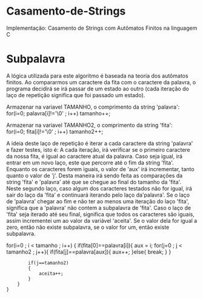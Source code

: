 # Casamento-de-Strings
Implementação: Casamento de Strings com Autômatos Finitos na linguagem C

# Subpalavra
A lógica utilizada para este algoritmo é baseada na teoria dos autômatos finitos. Ao compararmos um caractere da fita com o caractere da palavra, o programa decidirá se irá passar de um estado ao outro (cada iteração do laço de repetição significa que foi passado um estado).

Armazenar na variavel TAMANHO, o comprimento da string 'palavra':
for(i=0; palavra[i]!='\0' ; i++)
       tamanho++;
       
Armazenar na variavel TAMANHO2, o comprimento da string 'fita':    
for(i=0; fita[i]!='\0' ; i++)
    tamanho2++;
    
A ideia deste laço de repetição é iterar a cada caractere da string 'palavra' e fazer testes, isto é: A cada iteração, irá verificar se o primeiro caractere da nossa fita, é igual ao caractere atual da palavra. Caso seja igual, irá entrar em um novo laço, este que percorre até o fim da string 'fita'. Enquanto os caracteres forem iguais, o valor de 'aux' irá incrementar, tanto quanto o valor de 'j'. Desta maneira irá sendo feita as comparações da string 'fita' e 'palavra' até que se chegue ao final do tamanho da 'fita'. Neste segundo laço, caso algum dos caracteres testados não for igual, irá sair do laço da 'fita' e continuará iterando pelo laço da'palavra'. 
Se o laço de 'palavra' chegar ao fim e não ter ao menos uma iteração do laço 'fita', significa que a 'palavra' não contem a subpalavra de 'fita'. Caso o laço de 'fita' seja iterado até seu final, significa que todos os caracteres são iguais, assim incrementei um ao valor da variável 'aceita'. Se o valor dela for igual a zero, então não existe subpalavra, se o valor for um, então existe subpalavra.

for(i=0 ; i < tamanho ; i++)
    {
        if(fita[0]==palavra[i]){
            aux = i;
            for(j=0 ; j < tamanho2 ; j++){
                if(fita[j]==palavra[aux]){
                    aux++;
                }else{
                    break;
                }
            }

            if(j==tamanho2)
            {
                aceita++;
            }
        }
    }

